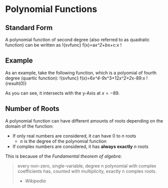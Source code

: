 # Polynomial Functions
## Standard Form

A polynomial function of second degree (also referred to as quadratic function) can be written as
!{svfunc} f(x)=a*x^2+b*x+c:x !

## Example

As an example, take the following function, which is a polyomial of fourth degree (quartic function):
!{svfunc} f(x)=6*x^4-9*x^3+12*x^2+2*x-89:x !{result(0)}

As you can see, it intersects with the y-Axis at $x = -89$.

## Number of Roots

A polynomial function can have different amounts of roots depending on the domain of the function:
- If only real numbers are considered, it can have $0$ to $n$ roots
  - $n$ is the degree of the polynomial function
- If complex numbers are considered, it has **always exactly** $n$ roots

This is because of the *Fundamental theorem of algebra*:
> every non-zero, single-variable, degree n polynomial with complex coefficients has, counted with multiplicity, exactly n complex roots.
> - *Wikipedia*